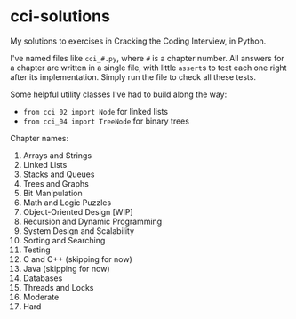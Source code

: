 # cci-solutions
My solutions to exercises in Cracking the Coding Interview, in Python.

I've named files like `cci_#.py`, where `#` is a chapter number. All answers for a chapter are written in a single file, with little `assert`s to test each one right after its implementation. Simply run the file to check all these tests.

Some helpful utility classes I've had to build along the way:
- `from cci_02 import Node` for linked lists
- `from cci_04 import TreeNode` for binary trees

Chapter names:
1. Arrays and Strings
2. Linked Lists
3. Stacks and Queues
4. Trees and Graphs
5. Bit Manipulation
6. Math and Logic Puzzles
7. Object-Oriented Design [WIP]
8. Recursion and Dynamic Programming
9. System Design and Scalability
10. Sorting and Searching
11. Testing
12. C and C++ (skipping for now)
13. Java (skipping for now)
14. Databases
15. Threads and Locks
16. Moderate
17. Hard